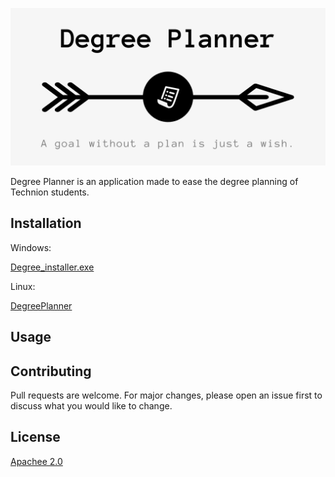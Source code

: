 ![# Degree Planner](/images/github_cover.png)

Degree Planner is an application made to ease the degree planning of Technion students.
## Installation

Windows:

[Degree_installer.exe](http://Link.com)

Linux:

[DegreePlanner](http://Link.com)


## Usage



## Contributing
Pull requests are welcome. For major changes, please open an issue first to discuss what you would like to change.


## License
[Apachee 2.0](https://www.apache.org/licenses/LICENSE-2.0.txt)